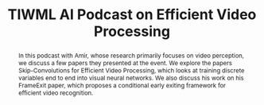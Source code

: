 ---
title: TIWML AI Podcast on Efficient Video Processing

summary: A podcast with Sam Charlington about our latest research on efficient video processing

abstract: In this podcast with Amir, whose research primarily focuses on video perception, we discuss a few papers they presented at the event. We explore the papers Skip-Convolutions for Efficient Video Processing, which looks at training discrete variables end to end into visual neural networks. We also discuss his work on his FrameExit paper, which proposes a conditional early exiting framework for efficient video recognition.


# Schedule page publish date (NOT talk date).
publishDate: '2021-06-28T00:00:00Z'

# Is this a featured talk? (true/false)
featured: true

image:
  caption: ''
  focal_point: Right

url_code: ''
url_pdf: ''
url_slides: ''
url_video: 'https://www.youtube.com/watch?v=ChpuYnWZBss'

---
